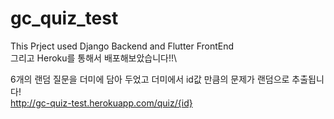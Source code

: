 # gc_quiz_test

This Prject used Django Backend and Flutter FrontEnd\
그리고 Heroku를 통해서 배포해보았습니다!!\

6개의 랜덤 질문을 더미에 담아 두었고 더미에서 id값 만큼의 문제가 랜덤으로 추출됩니다!\
http://gc-quiz-test.herokuapp.com/quiz/{id}
